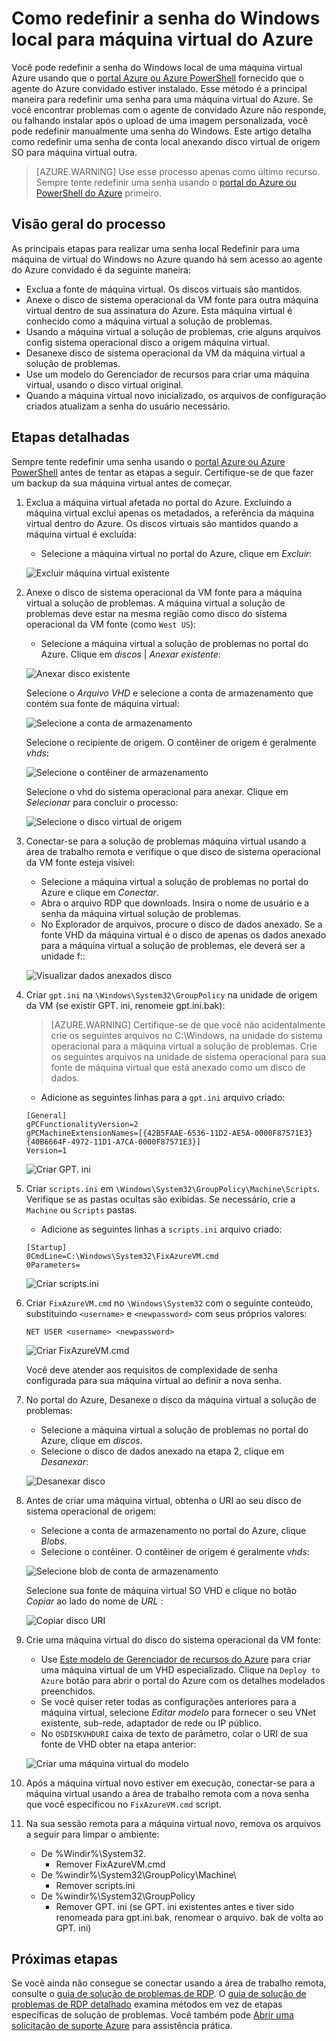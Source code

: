 <properties
   pageTitle="Redefinir uma senha de Windows local ao agente de convidado Azure não estiver instalado | Microsoft Azure"
   description="Como redefinir a senha de uma conta de usuário do Windows local quando o agente de convidado Azure não está instalado ou funcionando em uma máquina virtual"
   services="virtual-machines-windows"
   documentationCenter=""
   authors="iainfoulds"
   manager="timlt"
   editor=""/>

<tags
   ms.service="virtual-machines-windows"
   ms.devlang="na"
   ms.topic="article"
   ms.tgt_pltfrm="vm-windows"
   ms.workload="infrastructure-services"
   ms.date="10/05/2016"
   ms.author="iainfou"/>

# <a name="how-to-reset-local-windows-password-for-azure-vm"></a>Como redefinir a senha do Windows local para máquina virtual do Azure
Você pode redefinir a senha do Windows local de uma máquina virtual Azure usando que o [portal Azure ou Azure PowerShell](virtual-machines-windows-reset-rdp.md) fornecido que o agente do Azure convidado estiver instalado. Esse método é a principal maneira para redefinir uma senha para uma máquina virtual do Azure. Se você encontrar problemas com o agente de convidado Azure não responde, ou falhando instalar após o upload de uma imagem personalizada, você pode redefinir manualmente uma senha do Windows. Este artigo detalha como redefinir uma senha de conta local anexando disco virtual de origem SO para máquina virtual outra. 

> [AZURE.WARNING] Use esse processo apenas como último recurso. Sempre tente redefinir uma senha usando o [portal do Azure ou PowerShell do Azure](virtual-machines-windows-reset-rdp.md) primeiro.


## <a name="overview-of-the-process"></a>Visão geral do processo
As principais etapas para realizar uma senha local Redefinir para uma máquina de virtual do Windows no Azure quando há sem acesso ao agente do Azure convidado é da seguinte maneira:

- Exclua a fonte de máquina virtual. Os discos virtuais são mantidos.
- Anexe o disco de sistema operacional da VM fonte para outra máquina virtual dentro de sua assinatura do Azure. Esta máquina virtual é conhecido como a máquina virtual a solução de problemas.
- Usando a máquina virtual a solução de problemas, crie alguns arquivos config sistema operacional disco a origem máquina virtual.
- Desanexe disco de sistema operacional da VM da máquina virtual a solução de problemas.
- Use um modelo do Gerenciador de recursos para criar uma máquina virtual, usando o disco virtual original.
- Quando a máquina virtual novo inicializado, os arquivos de configuração criados atualizam a senha do usuário necessário.


## <a name="detailed-steps"></a>Etapas detalhadas
Sempre tente redefinir uma senha usando o [portal Azure ou Azure PowerShell](virtual-machines-windows-reset-rdp.md) antes de tentar as etapas a seguir. Certifique-se de que fazer um backup da sua máquina virtual antes de começar. 

1. Exclua a máquina virtual afetada no portal do Azure. Excluindo a máquina virtual exclui apenas os metadados, a referência da máquina virtual dentro do Azure. Os discos virtuais são mantidos quando a máquina virtual é excluída:

    - Selecione a máquina virtual no portal do Azure, clique em *Excluir*:

    ![Excluir máquina virtual existente](./media/virtual-machines-windows-reset-local-password-without-guest-agent/delete_vm.png)

2. Anexe o disco de sistema operacional da VM fonte para a máquina virtual a solução de problemas. A máquina virtual a solução de problemas deve estar na mesma região como disco do sistema operacional da VM fonte (como `West US`):

    - Selecione a máquina virtual a solução de problemas no portal do Azure. Clique em *discos* | *Anexar existente*:

    ![Anexar disco existente](./media/virtual-machines-windows-reset-local-password-without-guest-agent/disks_attach_existing.png)

    Selecione o *Arquivo VHD* e selecione a conta de armazenamento que contém sua fonte de máquina virtual:

    ![Selecione a conta de armazenamento](./media/virtual-machines-windows-reset-local-password-without-guest-agent/disks_select_storageaccount.PNG)

    Selecione o recipiente de origem. O contêiner de origem é geralmente *vhds*:

    ![Selecione o contêiner de armazenamento](./media/virtual-machines-windows-reset-local-password-without-guest-agent/disks_select_container.png)

    Selecione o vhd do sistema operacional para anexar. Clique em *Selecionar* para concluir o processo:

    ![Selecione o disco virtual de origem](./media/virtual-machines-windows-reset-local-password-without-guest-agent/disks_select_source_vhd.png)

3. Conectar-se para a solução de problemas máquina virtual usando a área de trabalho remota e verifique o que disco de sistema operacional da VM fonte esteja visível:

    - Selecione a máquina virtual a solução de problemas no portal do Azure e clique em *Conectar*.
    - Abra o arquivo RDP que downloads. Insira o nome de usuário e a senha da máquina virtual solução de problemas.
    - No Explorador de arquivos, procure o disco de dados anexado. Se a fonte VHD da máquina virtual é o disco de apenas os dados anexado para a máquina virtual a solução de problemas, ele deverá ser a unidade f::

    ![Visualizar dados anexados disco](./media/virtual-machines-windows-reset-local-password-without-guest-agent/troubleshooting_vm_fileexplorer.png)

4. Criar `gpt.ini` na `\Windows\System32\GroupPolicy` na unidade de origem da VM (se existir GPT. ini, renomeie gpt.ini.bak):

    > [AZURE.WARNING] Certifique-se de que você não acidentalmente crie os seguintes arquivos no C:\Windows, na unidade do sistema operacional para a máquina virtual a solução de problemas. Crie os seguintes arquivos na unidade de sistema operacional para sua fonte de máquina virtual que está anexado como um disco de dados.

    - Adicione as seguintes linhas para a `gpt.ini` arquivo criado:

    ```
    [General]
    gPCFunctionalityVersion=2
    gPCMachineExtensionNames=[{42B5FAAE-6536-11D2-AE5A-0000F87571E3}{40B6664F-4972-11D1-A7CA-0000F87571E3}]
    Version=1
    ```

    ![Criar GPT. ini](./media/virtual-machines-windows-reset-local-password-without-guest-agent/create_gpt_ini.png)
 
5. Criar `scripts.ini` em `\Windows\System32\GroupPolicy\Machine\Scripts`. Verifique se as pastas ocultas são exibidas. Se necessário, crie a `Machine` ou `Scripts` pastas.

    - Adicione as seguintes linhas a `scripts.ini` arquivo criado:

    ```
    [Startup]
    0CmdLine=C:\Windows\System32\FixAzureVM.cmd
    0Parameters=
    ```

    ![Criar scripts.ini](./media/virtual-machines-windows-reset-local-password-without-guest-agent/create_scripts_ini.png)
 
6. Criar `FixAzureVM.cmd` no `\Windows\System32` com o seguinte conteúdo, substituindo `<username>` e `<newpassword>` com seus próprios valores:

    ```
    NET USER <username> <newpassword>
    ```

    ![Criar FixAzureVM.cmd](./media/virtual-machines-windows-reset-local-password-without-guest-agent/create_fixazure_cmd.png)

    Você deve atender aos requisitos de complexidade de senha configurada para sua máquina virtual ao definir a nova senha.

7. No portal do Azure, Desanexe o disco da máquina virtual a solução de problemas:

    - Selecione a máquina virtual a solução de problemas no portal do Azure, clique em *discos*.
    - Selecione o disco de dados anexado na etapa 2, clique em *Desanexar*:

    ![Desanexar disco](./media/virtual-machines-windows-reset-local-password-without-guest-agent/detach_disk.png)

8. Antes de criar uma máquina virtual, obtenha o URI ao seu disco de sistema operacional de origem:

    - Selecione a conta de armazenamento no portal do Azure, clique *Blobs*.
    - Selecione o contêiner. O contêiner de origem é geralmente *vhds*:

    ![Selecione blob de conta de armazenamento](./media/virtual-machines-windows-reset-local-password-without-guest-agent/select_storage_details.png)

    Selecione sua fonte de máquina virtual SO VHD e clique no botão *Copiar* ao lado do nome de *URL* :

    ![Copiar disco URI](./media/virtual-machines-windows-reset-local-password-without-guest-agent/copy_source_vhd_uri.png)

9. Crie uma máquina virtual do disco do sistema operacional da VM fonte:

    - Use [Este modelo de Gerenciador de recursos do Azure](https://github.com/Azure/azure-quickstart-templates/tree/master/201-vm-from-specialized-vhd) para criar uma máquina virtual de um VHD especializado. Clique na `Deploy to Azure` botão para abrir o portal do Azure com os detalhes modelados preenchidos.
    - Se você quiser reter todas as configurações anteriores para a máquina virtual, selecione *Editar modelo* para fornecer o seu VNet existente, sub-rede, adaptador de rede ou IP público.
    - No `OSDISKVHDURI` caixa de texto de parâmetro, colar o URI de sua fonte de VHD obter na etapa anterior:

    ![Criar uma máquina virtual do modelo](./media/virtual-machines-windows-reset-local-password-without-guest-agent/create_new_vm_from_template.png)

10. Após a máquina virtual novo estiver em execução, conectar-se para a máquina virtual usando a área de trabalho remota com a nova senha que você especificou no `FixAzureVM.cmd` script.

11. Na sua sessão remota para a máquina virtual novo, remova os arquivos a seguir para limpar o ambiente:

    - De %Windir%\System32.
        - Remover FixAzureVM.cmd
    - De %windir%\System32\GroupPolicy\Machine\
        - Remover scripts.ini
    - De %windir%\System32\GroupPolicy
        - Remover GPT. ini (se GPT. ini existentes antes e tiver sido renomeada para gpt.ini.bak, renomear o arquivo. bak de volta ao GPT. ini)

## <a name="next-steps"></a>Próximas etapas
Se você ainda não consegue se conectar usando a área de trabalho remota, consulte o [guia de solução de problemas de RDP](virtual-machines-windows-troubleshoot-rdp-connection.md). O [guia de solução de problemas de RDP detalhado](virtual-machines-windows-detailed-troubleshoot-rdp.md) examina métodos em vez de etapas específicas de solução de problemas. Você também pode [Abrir uma solicitação de suporte Azure](https://azure.microsoft.com/support/options/) para assistência prática.